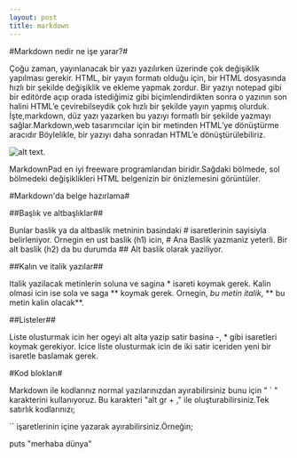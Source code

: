 ```yaml
---
layout: post
title: markdown
---
```


#Markdown nedir ne işe yarar?#


Çoğu zaman, yayınlanacak bir yazı yazılırken üzerinde çok değişiklik yapılması gerekir. HTML, bir yayın formatı olduğu için, bir HTML dosyasında hızlı bir şekilde değişiklik ve ekleme yapmak zordur. Bir yazıyı notepad gibi bir editörde açıp orada istediğimiz gibi biçimlendirdikten sonra o yazının son halini HTML’e çevirebilseydik çok hızlı bir şekilde yayın yapmış olurduk. İşte,markdown, düz yazı yazarken bu yazıyı formatlı bir şekilde yazmayı sağlar.Markdown,web tasarımcılar için bir metinden  HTML’ye dönüştürme aracıdır Böylelikle, bir yazıyı daha sonradan HTML’e dönüştürülebiliriz.

![alt text](http://www.bilgisayarkurdu.com/wp-content/uploads/2011/12/MarkdownPad1.jpg "Title").

MarkdownPad en iyi freeware programlarıdan biridir.Sağdaki bölmede, sol bölmedeki değişiklikleri HTML belgenizin bir önizlemesini görüntüler.

#Markdown'da belge hazırlama#

##Başlık ve altbaşlıklar##

Bunlar baslik ya da altbaslik metninin basindaki # isaretlerinin sayisiyla belirleniyor. Ornegin en ust baslik (h1) icin, # Ana Baslik yazmaniz yeterli. Bir alt baslik (h2) da bu durumda ## Alt baslik olarak yaziliyor.

##Kalın ve italik yazılar##

Italik yazilacak metinlerin soluna ve sagina * isareti koymak gerek. Kalin olmasi icin ise sola ve saga ** koymak gerek. Ornegin, *bu metin italik*, ** bu metin kalin olacak**.

##Listeler##

Liste olusturmak icin her ogeyi alt alta yazip satir basina -, * gibi isaretleri koymak gerekiyor. Icice liste olusturmak icin de iki satir iceriden yeni bir isaretle baslamak gerek.

#Kod blokları#

Markdown ile kodlarınız normal yazılarınızdan ayırabilirsiniz bunu için " ` " karakterini kullanıyoruz. Bu karakteri "alt gr + ," ile oluşturabilirsiniz.Tek satırlık kodlarınızı;

`` işaretlerinin içine yazarak ayırabilirsiniz.Örneğin;

puts "merhaba dünya"











